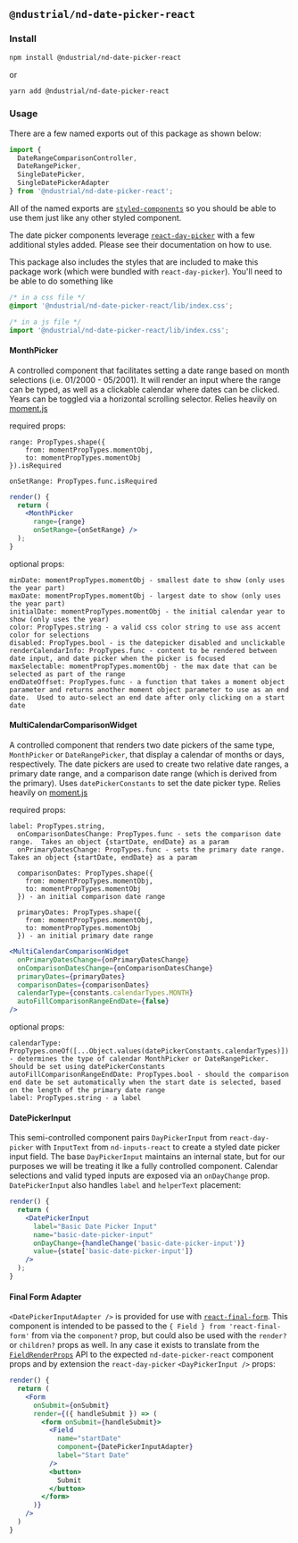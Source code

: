 ## `@ndustrial/nd-date-picker-react`

### Install

```bash
npm install @ndustrial/nd-date-picker-react
```

or

```bash
yarn add @ndustrial/nd-date-picker-react
```

### Usage

There are a few named exports out of this package as shown below:

```javascript
import {
  DateRangeComparisonController,
  DateRangePicker,
  SingleDatePicker,
  SingleDatePickerAdapter
} from '@ndustrial/nd-date-picker-react';
```

All of the named exports are [`styled-components`](https://www.styled-components.com/) so you should be able to use them just like
any other styled component.

The date picker components leverage [`react-day-picker`](http://react-day-picker.js.org/) with a few additional styles added. Please see their documentation on how to use.

This package also includes the styles that are included to make this package work (which were bundled with `react-day-picker`). You'll need to be able to do something like

```css
/* in a css file */
@import '@ndustrial/nd-date-picker-react/lib/index.css';
```

```javascript
/* in a js file */
import '@ndustrial/nd-date-picker-react/lib/index.css';
```

#### MonthPicker

A controlled component that facilitates setting a date range based on month selections (i.e. 01/2000 - 05/2001). It will render an
input where the range can be typed, as well as a clickable calendar where dates can be clicked. Years can be toggled via a horizontal scrolling selector. Relies heavily on [moment.js](https://momentjs.com/docs/)

required props:

```
range: PropTypes.shape({
    from: momentPropTypes.momentObj,
    to: momentPropTypes.momentObj
}).isRequired

onSetRange: PropTypes.func.isRequired

```

```jsx
render() {
  return (
    <MonthPicker
      range={range}
      onSetRange={onSetRange} />
  );
}
```

optional props:

```
minDate: momentPropTypes.momentObj - smallest date to show (only uses the year part)
maxDate: momentPropTypes.momentObj - largest date to show (only uses the year part)
initialDate: momentPropTypes.momentObj - the initial calendar year to show (only uses the year)
color: PropTypes.string - a valid css color string to use ass accent color for selections
disabled: PropTypes.bool - is the datepicker disabled and unclickable
renderCalendarInfo: PropTypes.func - content to be rendered between date input, and date picker when the picker is focused
maxSelectable: momentPropTypes.momentObj - the max date that can be selected as part of the range
endDateOffset: PropTypes.func - a function that takes a moment object parameter and returns another moment object parameter to use as an end date.  Used to auto-select an end date after only clicking on a start date
```

#### MultiCalendarComparisonWidget

A controlled component that renders two date pickers of the same type, `MonthPicker` or `DateRangePicker`, that display a calendar of months or days, respectively. The date pickers are used to create two relative date ranges, a primary date range, and a comparison date range (which is derived from the primary). Uses `datePickerConstants` to set the date picker type. Relies heavily on [moment.js](https://momentjs.com/docs/)

required props:

```
label: PropTypes.string,
  onComparisonDatesChange: PropTypes.func - sets the comparison date range.  Takes an object {startDate, endDate} as a param
  onPrimaryDatesChange: PropTypes.func - sets the primary date range.  Takes an object {startDate, endDate} as a param

  comparisonDates: PropTypes.shape({
    from: momentPropTypes.momentObj,
    to: momentPropTypes.momentObj
  }) - an initial comparison date range

  primaryDates: PropTypes.shape({
    from: momentPropTypes.momentObj,
    to: momentPropTypes.momentObj
  }) - an initial primary date range

```

```jsx
<MultiCalendarComparisonWidget
  onPrimaryDatesChange={onPrimaryDatesChange}
  onComparisonDatesChange={onComparisonDatesChange}
  primaryDates={primaryDates}
  comparisonDates={comparisonDates}
  calendarType={constants.calendarTypes.MONTH}
  autoFillComparisonRangeEndDate={false}
/>
```

optional props:

```
calendarType: PropTypes.oneOf([...Object.values(datePickerConstants.calendarTypes)]) - determines the type of calendar MonthPicker or DateRangePicker.  Should be set using datePickerConstants
autoFillComparisonRangeEndDate: PropTypes.bool - should the comparison end date be set automatically when the start date is selected, based on the length of the primary date range
label: PropTypes.string - a label
```

#### DatePickerInput

This semi-controlled component pairs `DayPickerInput` from `react-day-picker` with `InputText` from `nd-inputs-react` to create a styled date picker input field. The base `DayPickerInput` maintains an internal state, but for our purposes we will be treating it lke a fully controlled component. Calendar selections and valid typed inputs are exposed via an `onDayChange` prop. `DatePickerInput` also handles `label` and `helperText` placement:

```jsx
render() {
  return (
    <DatePickerInput
      label="Basic Date Picker Input"
      name="basic-date-picker-input"
      onDayChange={handleChange('basic-date-picker-input')}
      value={state['basic-date-picker-input']}
    />
  );
}
```

#### Final Form Adapter

`<DatePickerInputAdapter />` is provided for use with [`react-final-form`](https://github.com/final-form/react-final-form). This component is intended to be passed to the `{ Field } from 'react-final-form'` from via the `component?` prop, but could also be used with the `render?` or `children?` props as well. In any case it exists to translate from the [`FieldRenderProps`](https://github.com/final-form/react-final-form#fieldrenderprops) API to the expected `nd-date-picker-react` component props and by extension the `react-day-picker` `<DayPickerInput />` props:

```jsx
render() {
  return (
    <Form
      onSubmit={onSubmit}
      render={({ handleSubmit }) => (
        <form onSubmit={handleSubmit}>
          <Field
            name="startDate"
            component={DatePickerInputAdapter}
            label="Start Date"
          />
          <button>
            Submit
          </button>
        </form>
      )}
    />
  )
}
```
